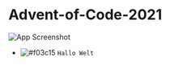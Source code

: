 # Advent-of-Code-2021
![App Screenshot](https://blog.pythondiscord.com/content/images/size/w2000/2021/03/AoC_banner.png)
- ![#f03c15](https://via.placeholder.com/15/f03c15/000000?text=+test) `Hallo Welt`
